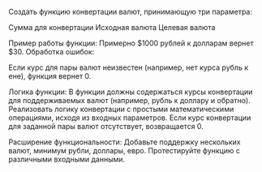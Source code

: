 Создать функцию конвертации валют, принимающую три параметра:

Сумма для конвертации
Исходная валюта
Целевая валюта

Пример работы функции:
Примерно $1000 рублей к долларам вернет $30.
Обработка ошибок:

Если курс для пары валют неизвестен (например, нет курса рубль к ене), функция вернет 0.

Логика функции:
В функции должны содержаться курсы конвертации для поддерживаемых валют (например, рубль к доллару и обратно).
Реализовать логику конвертации с простыми математическими операциями, исходя из входных параметров.
Если курс конвертации для заданной пары валют отсутствует, возвращается 0.

Расширение функциональности:
Добавьте поддержку нескольких валют, минимум рубли, доллары, евро.
Протестируйте функцию с различными входными данными.
